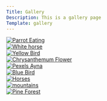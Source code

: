 ```yaml
---
Title: Gallery
Description: This is a gallery page
Template: gallery
---
```


<div class="gallery-image">
  <a href="%base_url%/image/imgallery/parrot-eating.png">
    <img src="%base_url%/image/imgallery/parrot-eating.png" 
      srcset="%base_url%/image/imgallery/parrot-eating.png?w=300 300w,
              %base_url%/image/imgallery/parrot-eating.png?w=600 600w"
      sizes="(max-width: 767px) 100vw, 33vw"
      alt="Parrot Eating">
  </a>
</div>

<div class="gallery-image">
  <a href="%base_url%/image/imgallery/horse.jpg&height=175">
    <img src="%base_url%/image/imgallery/horse.jpg&height=175" 
      srcset="%base_url%/image/imgallery/horse.jpg?w=300 300w,
              %base_url%/image/imgallery/horse.jpg?w=600 600w"
      sizes="(max-width: 767px) 100vw, 33vw" 
      alt="White horse">
  </a>
</div>

<div class="gallery-image">
  <a href="%base_url%/image/imgallery/yellow-bird.jpg">
    <img src="%base_url%/image/imgallery/yellow-bird.jpg" 
      srcset="%base_url%/image/imgallery/yellow-bird.jpg?w=300 300w,
              %base_url%/image/imgallery/yellow-bird.jpg?w=600 600w"
      sizes="(max-width: 767px) 100vw, 33vw"
      alt="Yellow Bird">
  </a>
</div>

<div class="gallery-image">
  <a href="%base_url%/image/imgallery/chrysanthemum.jpg">
    <img src="%base_url%/image/imgallery/chrysanthemum.jpg" 
      srcset="%base_url%/image/imgallery/chrysanthemum.jpg?w=300 300w,
              %base_url%/image/imgallery/chrysanthemum.jpg?w=600 600w"
      sizes="(max-width: 767px) 100vw, 33vw"
      alt="Chrysanthemum Flower">
  </a>
</div>

<div class="gallery-image">
  <a href="%base_url%/image/imgallery/pexels-ayna.jpg&height=175">
    <img src="%base_url%/image/imgallery/pexels-ayna.jpg&height=175" 
      srcset="%base_url%/image/imgallery/pexels-ayna.jpg?w=300 300w,
              %base_url%/image/imgallery/pexels-ayna.jpg?w=600 600w"
      sizes="(max-width: 767px) 100vw, 33vw"
      alt="Pexels Ayna">
  </a>
</div>

<div class="gallery-image">
  <a href="%base_url%/image/imgallery/blue-bird.jpg">
    <img src="%base_url%/image/imgallery/blue-bird.jpg" 
      srcset="%base_url%/image/imgallery/blue-bird.jpg?w=300 300w,
              %base_url%/image/imgallery/blue-bird.jpg?w=600 600w"
      sizes="(max-width: 767px) 100vw, 33vw"
      alt="Blue Bird">
  </a>
</div>

<div class="gallery-image">
  <a href="%base_url%/image/imgallery/horses.jpg&height=175">
    <img src="%base_url%/image/imgallery/horses.jpg&height=175" 
      srcset="%base_url%/image/imgallery/horses.jpg?w=300 300w,
              %base_url%/image/imgallery/horses.jpg?w=600 600w"
      sizes="(max-width: 767px) 100vw, 33vw"
      alt="Horses">
  </a>
</div>

<div class="gallery-image">
  <a href="%base_url%/image/imgallery/mountains.jpg">
    <img src="%base_url%/image/imgallery/mountains.jpg" 
      srcset="%base_url%/image/imgallery/mountains.jpg?w=300 300w,
              %base_url%/image/imgallery/mountains.jpg?w=600 600w"
      sizes="(max-width: 767px) 100vw, 33vw"
      alt="mountains">
  </a>
</div>

<div class="gallery-image">
  <a href="%base_url%/image/imgallery/pine-forest.jpg">
    <img src="%base_url%/image/imgallery/pine-forest.jpg" 
      srcset="%base_url%/image/imgallery/pine-forest.jpg?w=300 300w,
              %base_url%/image/imgallery/pine-forest.jpg?w=600 600w"
      sizes="(max-width: 767px) 100vw, 33vw"
      alt="Pine Forest">
  </a>
</div>